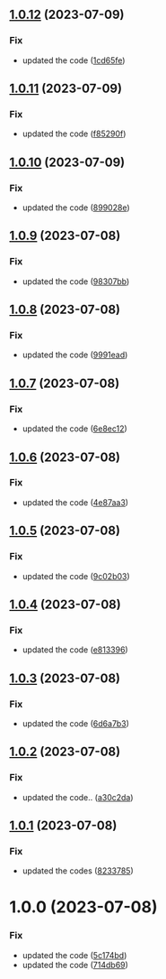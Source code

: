 ## [1.0.12](https://github.com/neeltom92/slack-pd-bot/compare/v1.0.11...v1.0.12) (2023-07-09)


### Fix

* updated the code ([1cd65fe](https://github.com/neeltom92/slack-pd-bot/commit/1cd65fed511929ef74ca7df127345f5a828bad56))

## [1.0.11](https://github.com/neeltom92/slack-pd-bot/compare/v1.0.10...v1.0.11) (2023-07-09)


### Fix

* updated the code ([f85290f](https://github.com/neeltom92/slack-pd-bot/commit/f85290fbd8f46c49508870ec83ae2199fc313deb))

## [1.0.10](https://github.com/neeltom92/slack-pd-bot/compare/v1.0.9...v1.0.10) (2023-07-09)


### Fix

* updated the code ([899028e](https://github.com/neeltom92/slack-pd-bot/commit/899028e85b4928ff7b8a2bb584127764cc801534))

## [1.0.9](https://github.com/neeltom92/slack-pd-bot/compare/v1.0.8...v1.0.9) (2023-07-08)


### Fix

* updated the code ([98307bb](https://github.com/neeltom92/slack-pd-bot/commit/98307bbf338a0b39d0c3f76ddca83a281fd7ae96))

## [1.0.8](https://github.com/neeltom92/slack-pd-bot/compare/v1.0.7...v1.0.8) (2023-07-08)


### Fix

* updated the code ([9991ead](https://github.com/neeltom92/slack-pd-bot/commit/9991ead80fb525e8fbefe18f353ca644e333d7b7))

## [1.0.7](https://github.com/neeltom92/slack-pd-bot/compare/v1.0.6...v1.0.7) (2023-07-08)


### Fix

* updated the code ([6e8ec12](https://github.com/neeltom92/slack-pd-bot/commit/6e8ec12fcd9d7fecc1c90972a257f1c5f9e62721))

## [1.0.6](https://github.com/neeltom92/slack-pd-bot/compare/v1.0.5...v1.0.6) (2023-07-08)


### Fix

* updated the code ([4e87aa3](https://github.com/neeltom92/slack-pd-bot/commit/4e87aa3bb03748872fdf323bb9877055e94164de))

## [1.0.5](https://github.com/neeltom92/slack-pd-bot/compare/v1.0.4...v1.0.5) (2023-07-08)


### Fix

* updated the code ([9c02b03](https://github.com/neeltom92/slack-pd-bot/commit/9c02b03189501939f921d995323c0fb63472d5b5))

## [1.0.4](https://github.com/neeltom92/slack-pd-bot/compare/v1.0.3...v1.0.4) (2023-07-08)


### Fix

* updated the code ([e813396](https://github.com/neeltom92/slack-pd-bot/commit/e8133964fce49848e550838bfe95d7cdcf143565))

## [1.0.3](https://github.com/neeltom92/slack-pd-bot/compare/v1.0.2...v1.0.3) (2023-07-08)


### Fix

* updated the code ([6d6a7b3](https://github.com/neeltom92/slack-pd-bot/commit/6d6a7b31615ae4735aff20a5e21f5bd13db17560))

## [1.0.2](https://github.com/neeltom92/slack-pd-bot/compare/v1.0.1...v1.0.2) (2023-07-08)


### Fix

* updated the code.. ([a30c2da](https://github.com/neeltom92/slack-pd-bot/commit/a30c2dac2432f199f434df7a57a78df0f8ee5bb8))

## [1.0.1](https://github.com/neeltom92/slack-pd-bot/compare/v1.0.0...v1.0.1) (2023-07-08)


### Fix

* updated the codes ([8233785](https://github.com/neeltom92/slack-pd-bot/commit/8233785ae32ff7a5bf5fc5492784ef039547c367))

# 1.0.0 (2023-07-08)


### Fix

* updated the code ([5c174bd](https://github.com/neeltom92/slack-pd-bot/commit/5c174bdc74690737aa69cd574dbf7befd82629ec))
* updated the code ([714db69](https://github.com/neeltom92/slack-pd-bot/commit/714db694bf8e904b58c8802b3f5fb060f7b1713a))
